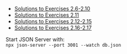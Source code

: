 
* [Solutions to Exercises 2.6-2.10](https://fullstackopen.com/en/part2/forms#exercises-2-6-2-10)
* [Solutions to Exercises 2.11](https://fullstackopen.com/en/part2/getting_data_from_server#exercise-2-11)
* [Solutions to Exercises 2.12-2.15](https://fullstackopen.com/en/part2/altering_data_in_server#exercises-2-12-2-15)
* [Solutions to Exercises 2.16-2.17](https://fullstackopen.com/en/part2/adding_styles_to_react_app#exercises-2-16-2-17)

Start JSON Server with:   
```npx json-server --port 3001 --watch db.json```

